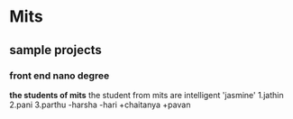# Mits
## sample projects
### front end nano degree
**the students of mits**
the student from mits are intelligent
'jasmine'
1.jathin
2.pani
3.parthu
-harsha
-hari
+chaitanya
+pavan
